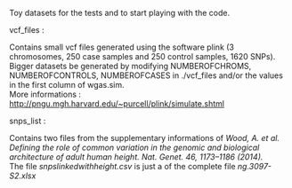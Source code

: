 Toy datasets for the tests and to start playing with the code.</br>

vcf_files :


Contains small vcf files generated using the software plink (3 chromosomes, 250 case samples and 250 control samples, 1620 SNPs).</br>
Bigger datasets be generated by modifying NUMBEROFCHROMS, NUMBEROFCONTROLS, NUMBEROFCASES in ./vcf_files and/or the values in the first column of wgas.sim.</br>
More informations : http://pngu.mgh.harvard.edu/~purcell/plink/simulate.shtml</br>

snps_list :

Contains two files from the supplementary informations of <i>Wood, A. et al. Defining the role of common variation in the genomic and biological architecture of adult human height. Nat. Genet. 46, 1173–1186 (2014).</i></br>
The file <i>snpslinkedwithheight.csv</i> is just a of the complete file <i>ng.3097-S2.xlsx</i></br>